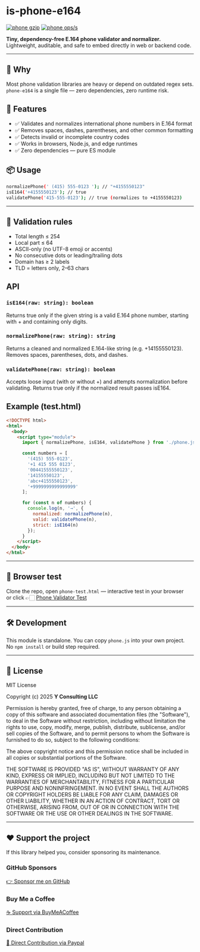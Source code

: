 # is-phone-e164

[![phone gzip](https://img.shields.io/endpoint?url=https://raw.githubusercontent.com/yvancg/validators/main/metrics/phone.js.json)](./metrics/phone.js.json)
  [![phone ops/s](https://img.shields.io/endpoint?url=https://raw.githubusercontent.com/yvancg/validators/main/bench/phone.json)](./bench/phone.json)

**Tiny, dependency-free E.164 phone validator and normalizer.**  
Lightweight, auditable, and safe to embed directly in web or backend code.

---

## 🚀 Why

Most phone validation libraries are heavy or depend on outdated regex sets.  
`phone-e164` is a single file — zero dependencies, zero runtime risk.

## 🌟 Features

- ✅ Validates and normalizes international phone numbers in E.164 format  
- ✅ Removes spaces, dashes, parentheses, and other common formatting  
- ✅ Detects invalid or incomplete country codes  
- ✅ Works in browsers, Node.js, and edge runtimes  
- ✅ Zero dependencies — pure ES module  

## 📦 Usage

```bash
normalizePhone(' (415) 555-0123 '); // "+4155550123"
isE164('+4155550123'); // true
validatePhone('415-555-0123'); // true (normalizes to +4155550123)
```

---

## 🧩 Validation rules

- Total length ≤ 254  
- Local part ≤ 64  
- ASCII-only (no UTF-8 emoji or accents)  
- No consecutive dots or leading/trailing dots  
- Domain has ≥ 2 labels  
- TLD = letters only, 2–63 chars  

## API

### `isE164(raw: string): boolean`

Returns true only if the given string is a valid E.164 phone number, starting with + and containing only digits.

### `normalizePhone(raw: string): string`

Returns a cleaned and normalized E.164-like string (e.g. +14155550123).
Removes spaces, parentheses, dots, and dashes.

### `validatePhone(raw: string): boolean`

Accepts loose input (with or without +) and attempts normalization before validating.
Returns true only if the normalized result passes isE164.

## Example (test.html)

```html
<!DOCTYPE html>
<html>
  <body>
    <script type="module">
      import { normalizePhone, isE164, validatePhone } from './phone.js';

      const numbers = [
        '(415) 555-0123',
        '+1 415 555 0123',
        '00441555550123',
        '14155550123',
        'abc+4155550123',
        '+9999999999999999'
      ];

      for (const n of numbers) {
        console.log(n, '→', {
          normalized: normalizePhone(n),
          valid: validatePhone(n),
          strict: isE164(n)
        });
      }
    </script>
  </body>
</html>
```

---

## 🧪 Browser test

Clone the repo, open `phone-test.html` — interactive test in your browser  
or click 👉🏻 [Phone Validator Test](https://yvancg.github.io/validators/is-phone-e164/phone-test.html)

---

## 🛠 Development

This module is standalone. You can copy `phone.js` into your own project.  
No `npm install` or build step required.

---

## 🪪 License

MIT License  

Copyright (c) 2025 **Y Consulting LLC**

Permission is hereby granted, free of charge, to any person obtaining a copy
of this software and associated documentation files (the "Software"), to deal
in the Software without restriction, including without limitation the rights
to use, copy, modify, merge, publish, distribute, sublicense, and/or sell
copies of the Software, and to permit persons to whom the Software is
furnished to do so, subject to the following conditions:

The above copyright notice and this permission notice shall be included in
all copies or substantial portions of the Software.

THE SOFTWARE IS PROVIDED "AS IS", WITHOUT WARRANTY OF ANY KIND, EXPRESS OR
IMPLIED, INCLUDING BUT NOT LIMITED TO THE WARRANTIES OF MERCHANTABILITY,
FITNESS FOR A PARTICULAR PURPOSE AND NONINFRINGEMENT. IN NO EVENT SHALL THE
AUTHORS OR COPYRIGHT HOLDERS BE LIABLE FOR ANY CLAIM, DAMAGES OR OTHER
LIABILITY, WHETHER IN AN ACTION OF CONTRACT, TORT OR OTHERWISE, ARISING FROM,
OUT OF OR IN CONNECTION WITH THE SOFTWARE OR THE USE OR OTHER DEALINGS IN
THE SOFTWARE.

---

## ❤️ Support the project

If this library helped you, consider sponsoring its maintenance.

### GitHub Sponsors

[👉 Sponsor me on GitHub](https://github.com/sponsors/yvancg)

### Buy Me a Coffee

[☕ Support via BuyMeACoffee](https://buymeacoffee.com/yconsulting)

### Direct Contribution

[💸 Direct Contribution via Paypal](https://paypal.me/ComicStylePortrait)

